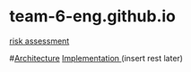 # team-6-eng.github.io

<a href="https://docs.google.com/document/d/1uSEUkTx7TwjhC9__4GRph_KiIIABtbI6sEMNmyF-NJw/edit?usp=sharing">risk assessment</a>

#<a href="https://docs.google.com/document/d/1bZVPHokvEOHiyHhP0aKFZpqKdLopFgCRzoTackHuUzQ/edit?usp=sharing">Architecture</a>
<a href="https://docs.google.com/document/d/1oThx34QZ7k7ykyu3dpDQm_c8Oz8JjbUf8P1NA73_sao/edit?usp=sharing">Implementation  </a>
 (insert rest later)
